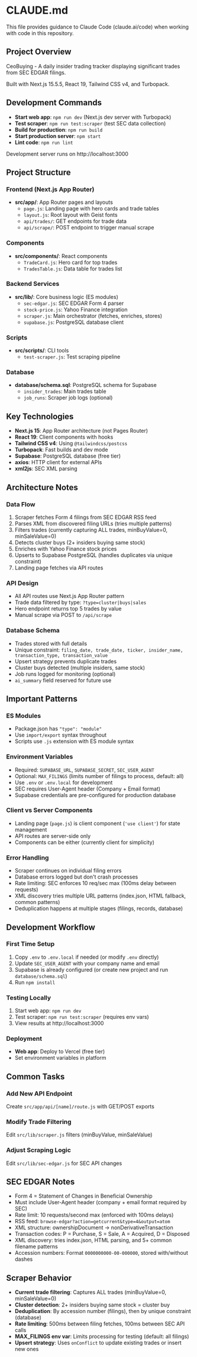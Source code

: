 # CLAUDE.md

This file provides guidance to Claude Code (claude.ai/code) when working with code in this repository.

## Project Overview

CeoBuying - A daily insider trading tracker displaying significant trades from SEC EDGAR filings.

Built with Next.js 15.5.5, React 19, Tailwind CSS v4, and Turbopack.

## Development Commands

- **Start web app**: `npm run dev` (Next.js dev server with Turbopack)
- **Test scraper**: `npm run test:scraper` (test SEC data collection)
- **Build for production**: `npm run build`
- **Start production server**: `npm start`
- **Lint code**: `npm run lint`

Development server runs on http://localhost:3000

## Project Structure

### Frontend (Next.js App Router)
- **src/app/**: App Router pages and layouts
  - `page.js`: Landing page with hero cards and trade tables
  - `layout.js`: Root layout with Geist fonts
  - `api/trades/`: GET endpoints for trade data
  - `api/scrape/`: POST endpoint to trigger manual scrape

### Components
- **src/components/**: React components
  - `TradeCard.js`: Hero card for top trades
  - `TradesTable.js`: Data table for trades list

### Backend Services
- **src/lib/**: Core business logic (ES modules)
  - `sec-edgar.js`: SEC EDGAR Form 4 parser
  - `stock-price.js`: Yahoo Finance integration
  - `scraper.js`: Main orchestrator (fetches, enriches, stores)
  - `supabase.js`: PostgreSQL database client

### Scripts
- **src/scripts/**: CLI tools
  - `test-scraper.js`: Test scraping pipeline

### Database
- **database/schema.sql**: PostgreSQL schema for Supabase
  - `insider_trades`: Main trades table
  - `job_runs`: Scraper job logs (optional)

## Key Technologies

- **Next.js 15**: App Router architecture (not Pages Router)
- **React 19**: Client components with hooks
- **Tailwind CSS v4**: Using `@tailwindcss/postcss`
- **Turbopack**: Fast builds and dev mode
- **Supabase**: PostgreSQL database (free tier)
- **axios**: HTTP client for external APIs
- **xml2js**: SEC XML parsing

## Architecture Notes

### Data Flow
1. Scraper fetches Form 4 filings from SEC EDGAR RSS feed
2. Parses XML from discovered filing URLs (tries multiple patterns)
3. Filters trades (currently capturing ALL trades, minBuyValue=0, minSaleValue=0)
4. Detects cluster buys (2+ insiders buying same stock)
5. Enriches with Yahoo Finance stock prices
6. Upserts to Supabase PostgreSQL (handles duplicates via unique constraint)
7. Landing page fetches via API routes

### API Design
- All API routes use Next.js App Router pattern
- Trade data filtered by type: `?type=cluster|buys|sales`
- Hero endpoint returns top 5 trades by value
- Manual scrape via POST to `/api/scrape`

### Database Schema
- Trades stored with full details
- Unique constraint: `filing_date, trade_date, ticker, insider_name, transaction_type, transaction_value`
- Upsert strategy prevents duplicate trades
- Cluster buys detected (multiple insiders, same stock)
- Job runs logged for monitoring (optional)
- `ai_summary` field reserved for future use

## Important Patterns

### ES Modules
- Package.json has `"type": "module"`
- Use `import/export` syntax throughout
- Scripts use `.js` extension with ES module syntax

### Environment Variables
- Required: `SUPABASE_URL`, `SUPABASE_SECRET`, `SEC_USER_AGENT`
- Optional: `MAX_FILINGS` (limits number of filings to process, default: all)
- Use `.env` or `.env.local` for development
- SEC requires User-Agent header (Company + Email format)
- Supabase credentials are pre-configured for production database

### Client vs Server Components
- Landing page (`page.js`) is client component (`'use client'`) for state management
- API routes are server-side only
- Components can be either (currently client for simplicity)

### Error Handling
- Scraper continues on individual filing errors
- Database errors logged but don't crash processes
- Rate limiting: SEC enforces 10 req/sec max (100ms delay between requests)
- XML discovery tries multiple URL patterns (index.json, HTML fallback, common patterns)
- Deduplication happens at multiple stages (filings, records, database)

## Development Workflow

### First Time Setup
1. Copy `.env` to `.env.local` if needed (or modify `.env` directly)
2. Update `SEC_USER_AGENT` with your company name and email
3. Supabase is already configured (or create new project and run `database/schema.sql`)
4. Run `npm install`

### Testing Locally
1. Start web app: `npm run dev`
2. Test scraper: `npm run test:scraper` (requires env vars)
3. View results at http://localhost:3000

### Deployment
- **Web app**: Deploy to Vercel (free tier)
- Set environment variables in platform

## Common Tasks

### Add New API Endpoint
Create `src/app/api/[name]/route.js` with GET/POST exports

### Modify Trade Filtering
Edit `src/lib/scraper.js` filters (minBuyValue, minSaleValue)

### Adjust Scraping Logic
Edit `src/lib/sec-edgar.js` for SEC API changes

## SEC EDGAR Notes

- Form 4 = Statement of Changes in Beneficial Ownership
- Must include User-Agent header (company + email format required by SEC)
- Rate limit: 10 requests/second max (enforced with 100ms delays)
- RSS feed: `browse-edgar?action=getcurrent&type=4&output=atom`
- XML structure: ownershipDocument → nonDerivativeTransaction
- Transaction codes: P = Purchase, S = Sale, A = Acquired, D = Disposed
- XML discovery: tries index.json, HTML parsing, and 5+ common filename patterns
- Accession numbers: Format `0000000000-00-000000`, stored with/without dashes

## Scraper Behavior

- **Current trade filtering**: Captures ALL trades (minBuyValue=0, minSaleValue=0)
- **Cluster detection**: 2+ insiders buying same stock = cluster buy
- **Deduplication**: By accession number (filings), then by unique constraint (database)
- **Rate limiting**: 500ms between filing fetches, 100ms between SEC API calls
- **MAX_FILINGS env var**: Limits processing for testing (default: all filings)
- **Upsert strategy**: Uses `onConflict` to update existing trades or insert new ones
